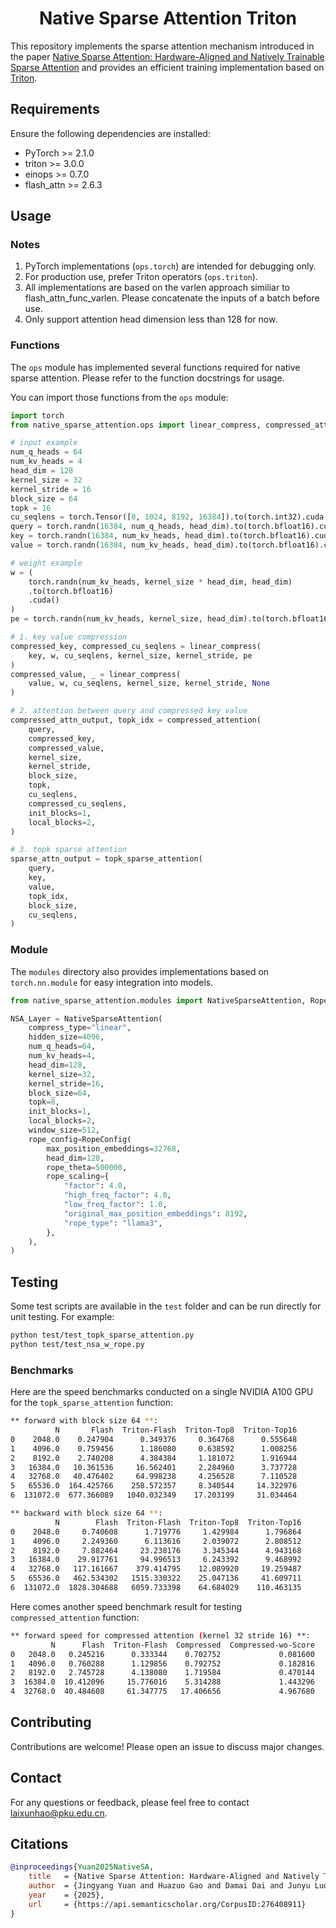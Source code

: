 <div align="center">

# Native Sparse Attention Triton

</div>

This repository implements the sparse attention mechanism introduced in the paper [Native Sparse Attention: Hardware-Aligned and Natively Trainable Sparse Attention](https://arxiv.org/abs/2502.11089) and provides an efficient training implementation based on [Triton](https://github.com/triton-lang/triton).

## Requirements
Ensure the following dependencies are installed:
- PyTorch >= 2.1.0
- triton >= 3.0.0
- einops >= 0.7.0
- flash_attn >= 2.6.3

## Usage

### Notes
1. PyTorch implementations (`ops.torch`) are intended for debugging only.
2. For production use, prefer Triton operators (`ops.triton`).
3. All implementations are based on the varlen approach similiar to flash_attn_func_varlen. Please concatenate the inputs of a batch before use.
4. Only support attention head dimension less than 128 for now.

### Functions

The `ops` module has implemented several functions required for native sparse attention. Please refer to the function docstrings for usage.

You can import those functions from the `ops` module:

```python
import torch
from native_sparse_attention.ops import linear_compress, compressed_attention, topk_sparse_attention

# input example
num_q_heads = 64
num_kv_heads = 4
head_dim = 128
kernel_size = 32
kernel_stride = 16
block_size = 64
topk = 16
cu_seqlens = torch.Tensor([0, 1024, 8192, 16384]).to(torch.int32).cuda()
query = torch.randn(16384, num_q_heads, head_dim).to(torch.bfloat16).cuda()
key = torch.randn(16384, num_kv_heads, head_dim).to(torch.bfloat16).cuda()
value = torch.randn(16384, num_kv_heads, head_dim).to(torch.bfloat16).cuda()

# weight example
w = (
    torch.randn(num_kv_heads, kernel_size * head_dim, head_dim)
    .to(torch.bfloat16)
    .cuda()
)
pe = torch.randn(num_kv_heads, kernel_size, head_dim).to(torch.bfloat16).cuda()

# 1. key value compression
compressed_key, compressed_cu_seqlens = linear_compress(
    key, w, cu_seqlens, kernel_size, kernel_stride, pe
)
compressed_value, _ = linear_compress(
    value, w, cu_seqlens, kernel_size, kernel_stride, None
)

# 2. attention between query and compressed key value
compressed_attn_output, topk_idx = compressed_attention(
    query,
    compressed_key,
    compressed_value,
    kernel_size,
    kernel_stride,
    block_size,
    topk,
    cu_seqlens,
    compressed_cu_seqlens,
    init_blocks=1,
    local_blocks=2,
)

# 3. topk sparse attention
sparse_attn_output = topk_sparse_attention(
    query,
    key,
    value,
    topk_idx,
    block_size,
    cu_seqlens,
)
```

### Module

The `modules` directory also provides implementations based on `torch.nn.module` for easy integration into models.

```python
from native_sparse_attention.modules import NativeSparseAttention, RopeConfig

NSA_Layer = NativeSparseAttention(
    compress_type="linear",
    hidden_size=4096,
    num_q_heads=64,
    num_kv_heads=4,
    head_dim=128,
    kernel_size=32,
    kernel_stride=16,
    block_size=64,
    topk=8,
    init_blocks=1,
    local_blocks=2,
    window_size=512,
    rope_config=RopeConfig(
        max_position_embeddings=32768,
        head_dim=128,
        rope_theta=500000,
        rope_scaling={
            "factor": 4.0,
            "high_freq_factor": 4.0,
            "low_freq_factor": 1.0,
            "original_max_position_embeddings": 8192,
            "rope_type": "llama3",
        },
    ),
)
```

## Testing

Some test scripts are available in the `test` folder and can be run directly for unit testing. For example:

```bash
python test/test_topk_sparse_attention.py
python test/test_nsa_w_rope.py
```

### Benchmarks

Here are the speed benchmarks conducted on a single NVIDIA A100 GPU for the `topk_sparse_attention` function: 

```sh
** forward with block size 64 **:
          N       Flash  Triton-Flash  Triton-Top8  Triton-Top16
0    2048.0    0.247904      0.349376     0.364768      0.555648
1    4096.0    0.759456      1.186080     0.638592      1.008256
2    8192.0    2.740208      4.384384     1.181072      1.916944
3   16384.0   10.361536     16.562401     2.284960      3.737728
4   32768.0   40.476402     64.998238     4.256528      7.110528
5   65536.0  164.425766    258.572357     8.340544     14.322976
6  131072.0  677.366089   1040.032349    17.203199     31.034464

** backward with block size 64 **:
          N        Flash  Triton-Flash  Triton-Top8  Triton-Top16
0    2048.0     0.740608      1.719776     1.429984      1.796864
1    4096.0     2.249360      6.113616     2.039072      2.808512
2    8192.0     7.882464     23.238176     3.345344      4.943168
3   16384.0    29.917761     94.996513     6.243392      9.468992
4   32768.0   117.161667    379.414795    12.089920     19.259487
5   65536.0   462.534302   1515.330322    25.047136     41.609711
6  131072.0  1828.304688   6059.733398    64.684029    110.463135
```

Here comes another speed benchmark result for testing `compressed_attention` function:
```sh
** forward speed for compressed attention (kernel 32 stride 16) **:
         N      Flash  Triton-Flash  Compressed  Compressed-wo-Score
0   2048.0   0.245216      0.333344    0.702752             0.081600
1   4096.0   0.760288      1.129856    0.792752             0.182816
2   8192.0   2.745728      4.138080    1.719584             0.470144
3  16384.0  10.412096     15.776016    5.314288             1.443296
4  32768.0  40.484608     61.347775   17.406656             4.967680
```

## Contributing
Contributions are welcome! Please open an issue to discuss major changes.

## Contact

For any questions or feedback, please feel free to contact laixunhao@pku.edu.cn.

## Citations

```bibtex
@inproceedings{Yuan2025NativeSA,
    title   = {Native Sparse Attention: Hardware-Aligned and Natively Trainable Sparse Attention},
    author  = {Jingyang Yuan and Huazuo Gao and Damai Dai and Junyu Luo and Liang Zhao and Zhengyan Zhang and Zhenda Xie and Y. X. Wei and Lean Wang and Zhiping Xiao and Yuqing Wang and Chong Ruan and Ming Zhang and Wenfeng Liang and Wangding Zeng},
    year    = {2025},
    url     = {https://api.semanticscholar.org/CorpusID:276408911}
}
```
